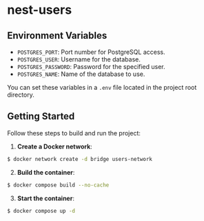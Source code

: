 # nest-users

## Environment Variables

- `POSTGRES_PORT`: Port number for PostgreSQL access.
- `POSTGRES_USER`: Username for the database.
- `POSTGRES_PASSWORD`: Password for the specified user.
- `POSTGRES_NAME`: Name of the database to use.

You can set these variables in a `.env` file located in the project root directory.

## Getting Started

Follow these steps to build and run the project:

1. **Create a Docker network**:
```bash
$ docker network create -d bridge users-network
```

2. **Build the container**:
```bash
$ docker compose build --no-cache
```

3. **Start the container**:
```bash
$ docker compose up -d
```
